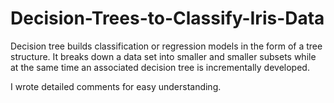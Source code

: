 # Decision-Trees-to-Classify-Iris-Data

Decision tree builds classification or regression models in the form of a tree structure. It breaks down a data set into smaller and smaller subsets while at the same time an associated decision tree is incrementally developed.

I wrote detailed comments for easy understanding.
